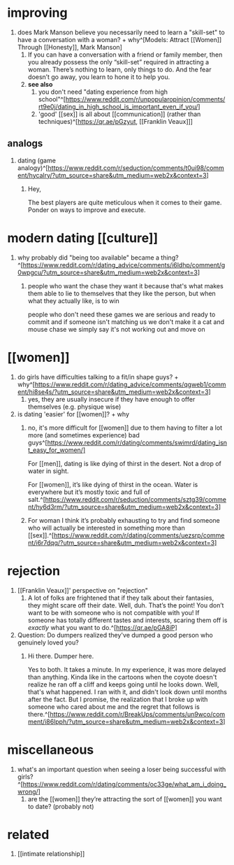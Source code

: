 # improving
1. does Mark Manson believe you necessarily need to learn a "skill-set" to have a conversation with a woman? + why^[Models: Attract [[Women]] Through [[Honesty]], Mark Manson]
	1. If you can have a conversation with a friend or family member, then you already possess the only “skill-set” required in attracting a woman. There’s nothing to learn, only things to do. And the fear doesn’t go away, you learn to hone it to help you.
	2. **see also**
		1. you don't need "dating experience from high school"^[https://www.reddit.com/r/unpopularopinion/comments/rt9e0j/dating_in_high_school_is_important_even_if_you/]
		2. 'good' [[sex]] is all about [[communication]] (rather than techniques)^[https://qr.ae/pGzyut, [[Franklin Veaux]]]

## analogs
1. dating (game analogy)^[https://www.reddit.com/r/seduction/comments/t0ui98/comment/hycalry/?utm_source=share&utm_medium=web2x&context=3]
	1. Hey,

		The best players are quite meticulous when it comes to their game. Ponder on ways to improve and execute.

# modern dating [[culture]]
1. why probably did "being too available" became a thing?^[https://www.reddit.com/r/dating_advice/comments/i6ldhp/comment/g0wpgcu/?utm_source=share&utm_medium=web2x&context=3]
	1. people who want the chase they want it because that's what makes them able to lie to themselves that they like the person, but when what they actually like, is to win

		people who don't need these games we are serious and ready to commit and if someone isn't matching us we don't make it a cat and mouse chase we simply say it's not working out and move on

# [[women]]
1. do girls have difficulties talking to a fit/in shape guys? + why^[https://www.reddit.com/r/dating_advice/comments/qgweb1/comment/hi8se4s/?utm_source=share&utm_medium=web2x&context=3]
	1. yes, they are usually insecure if they have enough to offer themselves (e.g. physique wise)
2. is dating 'easier' for [[women]]? + why
	1. no, it's more difficult for [[women]] due to them having to filter a lot more (and sometimes experience) bad guys^[https://www.reddit.com/r/dating/comments/swimrd/dating_isnt_easy_for_women/]

		For [[men]], dating is like dying of thirst in the desert. Not a drop of water in sight.

		For [[women]], it’s like dying of thirst in the ocean. Water is everywhere but it’s mostly toxic and full of salt.^[https://www.reddit.com/r/seduction/comments/sztg39/comment/hy6d3rm/?utm_source=share&utm_medium=web2x&context=3]
	2. For woman I think it’s probably exhausting to try and find someone who will actually be interested in something more than [[sex]].^[https://www.reddit.com/r/dating/comments/uezsrp/comment/i6r7dqq/?utm_source=share&utm_medium=web2x&context=3]

# rejection
1. [[Franklin Veaux]]' perspective on "rejection"
	1. A lot of folks are frightened that if they talk about their fantasies, they might scare off their date. Well, duh. That’s the point! You don’t want to be with someone who is not compatible with you! If someone has totally different tastes and interests, scaring them off is *exactly* what you want to do.^[https://qr.ae/pGA8iP]
2. Question: Do dumpers realized they've dumped a good person who genuinely loved you?
	1. Hi there. Dumper here.
	   
	   Yes to both. It takes a minute. In my experience, it was more delayed than anything. Kinda like in the cartoons when the coyote doesn't realize he ran off a cliff and keeps going until he looks down. Well, that's what happened. I ran with it, and didn't look down until months after the fact. But I promise, the realization that I broke up with someone who cared about me and the regret that follows is there.^[https://www.reddit.com/r/BreakUps/comments/un9wco/comment/i86lpph/?utm_source=share&utm_medium=web2x&context=3]

# miscellaneous
1. what's an important question when seeing a loser being successful with girls?^[https://www.reddit.com/r/dating/comments/oc33ge/what_am_i_doing_wrong/]
	1. are the [[women]] they’re attracting the sort of [[women]] you want to date? (probably not)

# related
1. [[intimate relationship]]